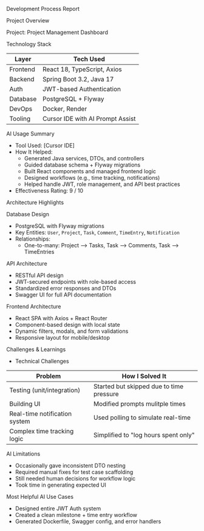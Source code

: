 Development Process Report

Project Overview

Project: Project Management Dashboard

Technology Stack

| Layer       | Tech Used                         |
|-------------|-----------------------------------|
| Frontend    | React 18, TypeScript, Axios       |
| Backend     | Spring Boot 3.2, Java 17          |
| Auth        | JWT-based Authentication          |
| Database    | PostgreSQL + Flyway               |
| DevOps      | Docker, Render                    |
| Tooling     | Cursor IDE with AI Prompt Assist  |

AI Usage Summary

- Tool Used: [Cursor IDE]
- How It Helped:
  - Generated Java services, DTOs, and controllers
  - Guided database schema + Flyway migrations
  - Built React components and managed frontend logic
  - Designed workflows (e.g., time tracking, notifications)
  - Helped handle JWT, role management, and API best practices
- Effectiveness Rating: 9 / 10

Architecture Highlights

Database Design
- PostgreSQL with Flyway migrations
- Key Entities: `User`, `Project`, `Task`, `Comment`, `TimeEntry`, `Notification`
- Relationships:
  - One-to-many: Project ⟶ Tasks, Task ⟶ Comments, Task ⟶ TimeEntries

API Architecture
- RESTful API design
- JWT-secured endpoints with role-based access
- Standardized error responses and DTOs
- Swagger UI for full API documentation

Frontend Architecture
- React SPA with Axios + React Router
- Component-based design with local state
- Dynamic filters, modals, and form validations
- Responsive layout for mobile/desktop

Challenges & Learnings

- Technical Challenges

| Problem                          | How I Solved It                          |
|----------------------------------|------------------------------------------|
| Testing (unit/integration)       | Started but skipped due to time pressure |
| Building UI		           | Modified prompts mulitple times
| Real-time notification system    | Used polling to simulate real-time       |
| Complex time tracking logic      | Simplified to "log hours spent only"     |

AI Limitations
- Occasionally gave inconsistent DTO nesting
- Required manual fixes for test case scaffolding
- Still needed human decisions for workflow logic
- Took time in generating expected UI

Most Helpful AI Use Cases
- Designed entire JWT Auth system
- Created a clean milestone + time entry workflow
- Generated Dockerfile, Swagger config, and error handlers

